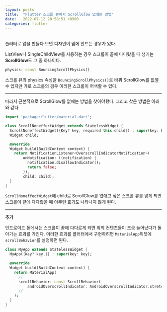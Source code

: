 ```yaml
---
layout: posts
title:  "Flutter 스크롤 뷰에서 ScrollGlow 없애는 방법"
date:   2022-07-12 20:58:51 +0900
categories: flutter
---
```

<br>
플러터로 앱을 만들다 보면 디자인이 맘에 안드는 경우가 있다.

ListView나 SingleChildView를 사용하는 경우 스크롤이 끝에 다다랐을 때 생기는 **ScrollGlow**도 그 중 하나이다.

```dart
physics: const BouncingScrollPhysics()
```

스크롤 뷰의 physics 속성을 `BouncingScrollPhysics()`로 바꿔 ScrollGlow를 없앨 수 있지만 가로 스크롤의 경우 이러한 스크롤이 어색할 수 있다.

___
따라서 근본적으로 ScrollGlow를 없애는 방법을 찾아야했다. 그리고 찾은 방법은 아래와 같다

```dart
import 'package:flutter/material.dart';

class ScrollNoneffectWidget extends StatelessWidget {
  ScrollNoneffectWidget({Key? key, required this.child}) : super(key: key);
  Widget child;

  @override
  Widget build(BuildContext context) {
    return NotificationListener<OverscrollIndicatorNotification>(
        onNotification: ((notification) {
          notification.disallowIndicator();
          return false;
        }),
        child: child);
  }
}

```

`ScrollNoneffectWidget`에 child로 ScrollGlow를 없애고 싶은 스크롤 뷰를 넣게 되면 스크롤이 끝에 다다랐을 때 아무런 효과도 나타나지 않게 된다. 

---

**추가** 

안드로이드 폰에서는 스크롤이 끝에 다다르게 되면 위의 컨텐츠들이 조금 늘어났다가 돌아가는 효과를 가진다.
이러한 효과를 플러터에서 구현하려면 `MaterialApp`위젯에 `scrollBehavior`를 설정하면 된다.

```dart
class MyApp extends StatelessWidget {
  MyApp({Key? key,}) : super(key: key);

  @override
  Widget build(BuildContext context) {
    return MaterialApp(
      //
      scrollBehavior: const ScrollBehavior(
          androidOverscrollIndicator: AndroidOverscrollIndicator.stretch),
      //
    );
  }
}
```

